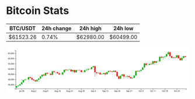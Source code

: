 # Bitcoin Stats

BTC/USDT|24h change|24h high|24h low|
|---|---|---|---|
|$61523.26|0.74%|$62980.00|$60499.00|

<img src="./chart.svg">
